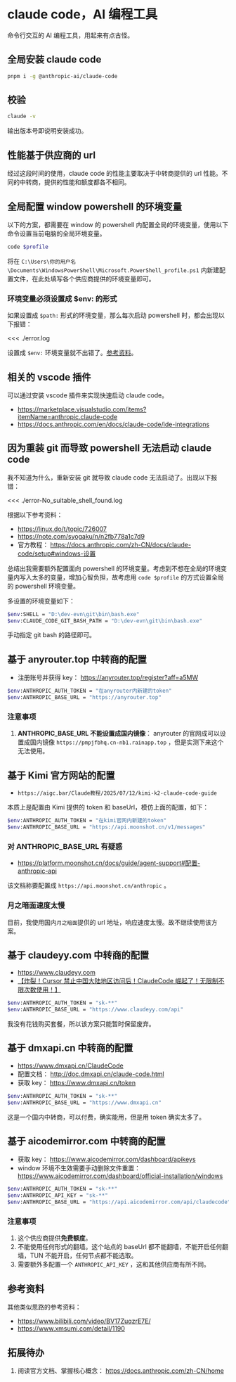 # claude code，AI 编程工具

命令行交互的 AI 编程工具，用起来有点古怪。

## 全局安装 claude code

```bash
pnpm i -g @anthropic-ai/claude-code
```

## 校验

```bash
claude -v
```

输出版本号即说明安装成功。

## 性能基于供应商的 url

经过这段时间的使用，claude code 的性能主要取决于中转商提供的 url 性能。不同的中转商，提供的性能和额度都各不相同。

## 全局配置 window powershell 的环境变量

以下的方案，都需要在 window 的 powershell 内配置全局的环境变量，使用以下命令设置当前电脑的全局环境变量。

```bash
code $profile
```

将在 `C:\Users\你的用户名\Documents\WindowsPowerShell\Microsoft.PowerShell_profile.ps1` 内新建配置文件，在此处填写各个供应商提供的环境变量即可。

### 环境变量必须设置成 $env: 的形式

如果设置成 `$path:` 形式的环境变量，那么每次启动 powershell 时，都会出现以下报错：

<<< ./error.log

设置成 `$env:` 环境变量就不出错了。[参考资料](https://zhuanlan.zhihu.com/p/677577008)。

## 相关的 vscode 插件

可以通过安装 vscode 插件来实现快速启动 claude code。

- https://marketplace.visualstudio.com/items?itemName=anthropic.claude-code
- https://docs.anthropic.com/en/docs/claude-code/ide-integrations

## 因为重装 git 而导致 powershell 无法启动 claude code

我不知道为什么，重新安装 git 就导致 claude code 无法启动了。出现以下报错：

<<< ./error-No_suitable_shell_found.log

根据以下参考资料：

- https://linux.do/t/topic/726007
- https://note.com/syogaku/n/n2fb778a1c7d9
- 官方教程： https://docs.anthropic.com/zh-CN/docs/claude-code/setup#windows-设置

总结出我需要额外配置面向 powershell 的环境变量。考虑到不想在全局的环境变量内写入太多的变量，增加心智负担，故考虑用 `code $profile` 的方式设置全局的 powershell 环境变量。

多设置的环境变量如下：

```bash
$env:SHELL = "D:\dev-evn\git\bin\bash.exe"
$env:CLAUDE_CODE_GIT_BASH_PATH = "D:\dev-evn\git\bin\bash.exe"
```

手动指定 git bash 的路径即可。

## 基于 anyrouter.top 中转商的配置

- 注册账号并获得 key： https://anyrouter.top/register?aff=a5MW

```bash
$env:ANTHROPIC_AUTH_TOKEN = "在anyrouter内新建的token"
$env:ANTHROPIC_BASE_URL = "https://anyrouter.top"
```

### 注意事项

1. **ANTHROPIC_BASE_URL 不能设置成国内镜像**： anyrouter 的官网成可以设置成国内镜像 `https://pmpjfbhq.cn-nb1.rainapp.top` ，但是实测下来这个无法使用。

## 基于 Kimi 官方网站的配置

- `https://aigc.bar/Claude教程/2025/07/12/kimi-k2-claude-code-guide`

本质上是配置由 Kimi 提供的 token 和 baseUrl，模仿上面的配置，如下：

```bash
$env:ANTHROPIC_AUTH_TOKEN = "在kimi官网内新建的token"
$env:ANTHROPIC_BASE_URL = "https://api.moonshot.cn/v1/messages"
```

### 对 ANTHROPIC_BASE_URL 有疑惑

- https://platform.moonshot.cn/docs/guide/agent-support#配置-anthropic-api

该文档称要配置成 `https://api.moonshot.cn/anthropic` 。

### 月之暗面速度太慢

目前，我使用国内`月之暗面`提供的 url 地址，响应速度太慢。故不继续使用该方案。

## 基于 claudeyy.com 中转商的配置

- https://www.claudeyy.com
- [【炸裂！Cursor 禁止中国大陆地区访问后！ClaudeCode 崛起了！无限制不限次数使用！】](https://www.bilibili.com/video/BV12NhpzTEY9/)

```bash
$env:ANTHROPIC_AUTH_TOKEN = "sk-**"
$env:ANTHROPIC_BASE_URL = "https://www.claudeyy.com/api"
```

我没有花钱购买套餐，所以该方案只能暂时保留废弃。

## 基于 dmxapi.cn 中转商的配置

- https://www.dmxapi.cn/ClaudeCode
- 配置文档： http://doc.dmxapi.cn/claude-code.html
- 获取 key： https://www.dmxapi.cn/token

```bash
$env:ANTHROPIC_AUTH_TOKEN = "sk-**"
$env:ANTHROPIC_BASE_URL = "https://www.dmxapi.cn"
```

这是一个国内中转商，可以付费，确实能用，但是用 token 确实太多了。

## 基于 aicodemirror.com 中转商的配置

- 获取 key： https://www.aicodemirror.com/dashboard/apikeys
- window 环境不生效需要手动删除文件重置： https://www.aicodemirror.com/dashboard/official-installation/windows

```bash
$env:ANTHROPIC_AUTH_TOKEN = "sk-**"
$env:ANTHROPIC_API_KEY = "sk-**"
$env:ANTHROPIC_BASE_URL = "https://api.aicodemirror.com/api/claudecode"
```

### 注意事项

1. 这个供应商提供**免费额度**。
2. 不能使用任何形式的翻墙。这个站点的 baseUrl 都不能翻墙，不能开启任何翻墙，TUN 不能开启，任何节点都不能选取。
3. 需要额外多配置一个 `ANTHROPIC_API_KEY` ，这和其他供应商有所不同。

## 参考资料

其他类似思路的参考资料：

- https://www.bilibili.com/video/BV17ZuqzrE7E/
- https://www.xmsumi.com/detail/1190

## 拓展待办

1. 阅读官方文档、掌握核心概念： https://docs.anthropic.com/zh-CN/home
